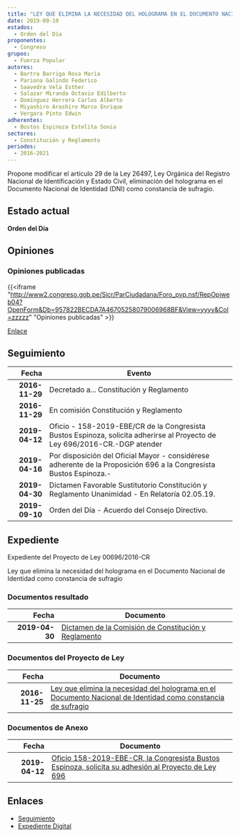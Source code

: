 ```yaml
---
title: "LEY QUE ELIMINA LA NECESIDAD DEL HOLOGRAMA EN EL DOCUMENTO NACIONAL DE IDENTIDAD COMO CONSTANCIA DE SUFRAGIO"
date: 2019-09-10
estados: 
  - Orden del Día
proponentes: 
  - Congreso
grupos: 
  - Fuerza Popular
autores: 
  - Bartra Barriga Rosa María
  - Pariona Galindo Federico
  - Saavedra Vela Esther
  - Salazar Miranda Octavio Edilberto
  - Domínguez Herrera Carlos Alberto
  - Miyashiro Arashiro Marco Enrique
  - Vergara Pinto Edwin
adherentes: 
  - Bustos Espinoza Estelita Sonia
sectores: 
  - Constitución y Reglamento
periodos: 
  - 2016-2021
---
```


Propone modificar el artículo 29 de la Ley 26497, Ley Orgánica del Registro Nacional de Identificación y Estado Civil, eliminación del holograma en el Documento Nacional de Identidad (DNI) como constancia de sufragio.


## Estado actual

**Orden del Día**

## Opiniones

### Opiniones publicadas

{{<iframe "http://www2.congreso.gob.pe/Sicr/ParCiudadana/Foro_pvp.nsf/RepOpiweb04?OpenForm&Db=957822BECDA7A46705258079006968BF&View=yyyy&Col=zzzzz" "Opiniones publicadas" >}}

[Enlace](http://www2.congreso.gob.pe/Sicr/ParCiudadana/Foro_pvp.nsf/RepOpiweb04?OpenForm&Db=957822BECDA7A46705258079006968BF&View=yyyy&Col=zzzzz)

## Seguimiento

| Fecha | Evento |
|------:|--------|
| **2016-11-29** | Decretado a... Constitución y Reglamento|
| **2016-11-29** | En comisión Constitución y Reglamento|
| **2019-04-12** | Oficio - 158-2019-EBE/CR de la Congresista Bustos Espinoza, solicita adherirse al Proyecto de Ley 696/2016-CR.-DGP atender|
| **2019-04-16** | Por disposición del Oficial Mayor - considérese adherente de la Proposición 696 a la Congresista Bustos Espinoza.-|
| **2019-04-30** | Dictamen Favorable Sustitutorio Constitución y Reglamento Unanimidad - En Relatoría 02.05.19.|
| **2019-09-10** | Orden del Día - Acuerdo del Consejo Directivo.|


## Expediente

Expediente del Proyecto de Ley 00696/2016-CR

Ley que elimina la necesidad del holograma en el Documento Nacional de Identidad como constancia de sufragio


### Documentos resultado

| Fecha | Documento |
|------:|--------|
| **2019-04-30** | [Dictamen de la Comisión de Constitución y Reglamento](http://www.leyes.congreso.gob.pe/Documentos/2016_2021/Dictamenes/Proyectos_de_Ley/00696DC04MAY20190430.pdf) |

### Documentos del Proyecto de Ley

| Fecha | Documento |
|------:|--------|
| **2016-11-25** | [Ley que elimina la necesidad del holograma en el Documento Nacional de Identidad como constancia de sufragio](http://www.leyes.congreso.gob.pe/Documentos/2016_2021/Proyectos_de_Ley_y_de_Resoluciones_Legislativas/PL0069620161125.pdf) |

### Documentos de Anexo

| Fecha | Documento |
|------:|--------|
| **2019-04-12** | [Oficio 158-2019-EBE-CR, la Congresista Bustos Espinoza, solicita su adhesión al Proyecto de Ley 696](http://www.leyes.congreso.gob.pe/Documentos/2016_2021/Oficios/Oficialia_Mayor/OFICIO-818-2018-2019-ADP-D-CR.pdf) |

## Enlaces 

- [Seguimiento](http://www2.congreso.gob.pe/Sicr/TraDocEstProc/CLProLey2016.nsf/f7fff46988ca05b1052578e100829cc7/8566608b9bf3c44905258077000c9960?OpenDocument)
- [Expediente Digital](http://www2.congreso.gob.pehttp://www2.congreso.gob.pe/Sicr/TraDocEstProc/CLProLey2016.nsf/f7fff46988ca05b1052578e100829cc7/8566608b9bf3c44905258077000c9960?OpenDocument&Click=05257FB7005EB655.eb71d0cf91d8294e05256cdf006b5706/$Body/0.1C6C)

